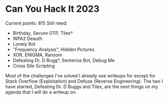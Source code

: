 # Can You Hack It 2023
Current points: 815
Still need:
- Birthday, Secure OTP, Tiles*
- WPA2 Deauth
- Lonely Bot
- "Frequency Analysis", Hidden Pictures
- XOR, ENIGMA, Ransom
- Defeating Dr. D Bugg*, Sentence Bot, Debug Me
- Cross Site Scripting

Most of the challenges I've solved I already see writeups for except for Stack Overflow (Exploitation) and Defuse (Reverse Engineering). The two I have starred, Defeating Dr. D Buggs and Tiles, are the next things on my agenda that I will do a writeup on.
